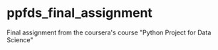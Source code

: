 # ppfds_final_assignment
Final assignment from the coursera's course "Python Project for Data Science"
